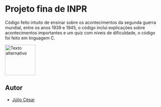 
# Projeto fina de INPR

Código feito intuito de ensinar sobre os acontecimentos da segunda guerra mundial, entre os anos 1939 e 1945, o código inclui explicações sobre acontecimentos importantes e um quiz com níveis de dificuldade, o código foi feito em linguagem C.

<img src="https://cdn.worldvectorlogo.com/logos/c-1.svg" alt="Texto alternativo" width="100" height="100">

## Autor
- [Júlio César](https://github.com/folli14)
